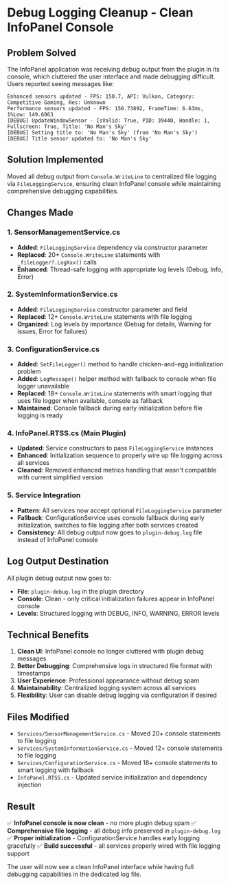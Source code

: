 # Debug Logging Cleanup - Clean InfoPanel Console

## Problem Solved
The InfoPanel application was receiving debug output from the plugin in its console, which cluttered the user interface and made debugging difficult. Users reported seeing messages like:

```
Enhanced sensors updated - FPS: 150.7, API: Vulkan, Category: Competitive Gaming, Res: Unknown  
Performance sensors updated - FPS: 150.73892, FrameTime: 6.63ms, 1%Low: 149.6063
[DEBUG] UpdateWindowSensor - IsValid: True, PID: 39440, Handle: 1, Fullscreen: True, Title: 'No Man's Sky'
[DEBUG] Setting title to: 'No Man's Sky' (from 'No Man's Sky')
[DEBUG] Title sensor updated to: 'No Man's Sky'
```

## Solution Implemented
Moved all debug output from `Console.WriteLine` to centralized file logging via `FileLoggingService`, ensuring clean InfoPanel console while maintaining comprehensive debugging capabilities.

## Changes Made

### 1. SensorManagementService.cs
- **Added**: `FileLoggingService` dependency via constructor parameter
- **Replaced**: 20+ `Console.WriteLine` statements with `_fileLogger?.LogXxx()` calls
- **Enhanced**: Thread-safe logging with appropriate log levels (Debug, Info, Error)

### 2. SystemInformationService.cs  
- **Added**: `FileLoggingService` constructor parameter and field
- **Replaced**: 12+ `Console.WriteLine` statements with file logging
- **Organized**: Log levels by importance (Debug for details, Warning for issues, Error for failures)

### 3. ConfigurationService.cs
- **Added**: `SetFileLogger()` method to handle chicken-and-egg initialization problem
- **Added**: `LogMessage()` helper method with fallback to console when file logger unavailable
- **Replaced**: 18+ `Console.WriteLine` statements with smart logging that uses file logger when available, console as fallback
- **Maintained**: Console fallback during early initialization before file logging is ready

### 4. InfoPanel.RTSS.cs (Main Plugin)
- **Updated**: Service constructors to pass `FileLoggingService` instances
- **Enhanced**: Initialization sequence to properly wire up file logging across all services
- **Cleaned**: Removed enhanced metrics handling that wasn't compatible with current simplified version

### 5. Service Integration
- **Pattern**: All services now accept optional `FileLoggingService` parameter
- **Fallback**: ConfigurationService uses console fallback during early initialization, switches to file logging after both services created
- **Consistency**: All debug output now goes to `plugin-debug.log` file instead of InfoPanel console

## Log Output Destination
All plugin debug output now goes to:
- **File**: `plugin-debug.log` in the plugin directory
- **Console**: Clean - only critical initialization failures appear in InfoPanel console
- **Levels**: Structured logging with DEBUG, INFO, WARNING, ERROR levels

## Technical Benefits
1. **Clean UI**: InfoPanel console no longer cluttered with plugin debug messages
2. **Better Debugging**: Comprehensive logs in structured file format with timestamps
3. **User Experience**: Professional appearance without debug spam
4. **Maintainability**: Centralized logging system across all services
5. **Flexibility**: User can disable debug logging via configuration if desired

## Files Modified
- `Services/SensorManagementService.cs` - Moved 20+ console statements to file logging
- `Services/SystemInformationService.cs` - Moved 12+ console statements to file logging  
- `Services/ConfigurationService.cs` - Moved 18+ console statements to smart logging with fallback
- `InfoPanel.RTSS.cs` - Updated service initialization and dependency injection

## Result
✅ **InfoPanel console is now clean** - no more plugin debug spam
✅ **Comprehensive file logging** - all debug info preserved in `plugin-debug.log`
✅ **Proper initialization** - ConfigurationService handles early logging gracefully
✅ **Build successful** - all services properly wired with file logging support

The user will now see a clean InfoPanel interface while having full debugging capabilities in the dedicated log file.